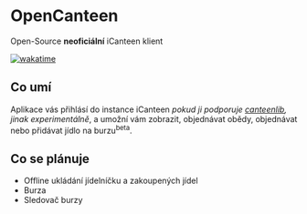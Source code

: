 # OpenCanteen
Open-Source **neoficiální** iCanteen klient 

[![wakatime](https://wakatime.com/badge/user/17178fab-a33c-430f-a764-7b3f26c7b966/project/e3ff9994-0026-4041-a529-1cb2041bdf4b.svg)](https://wakatime.com/badge/user/17178fab-a33c-430f-a764-7b3f26c7b966/project/e3ff9994-0026-4041-a529-1cb2041bdf4b)

## Co umí
Aplikace vás přihlásí do instance iCanteen *pokud ji podporuje [canteenlib](https://github.com/hernikplays/canteenlib/blob/main/COMPATIBILITY.md), jinak experimentálně*, a umožní vám zobrazit, objednávat obědy, objednávat nebo přidávat jídlo na burzu<sup>beta</sup>.

## Co se plánuje
- Offline ukládání jídelníčku a zakoupených jídel
- Burza
- Sledovač burzy